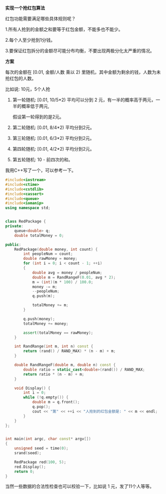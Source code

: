 
**实现一个抢红包算法**

红包功能需要满足哪些具体规则呢？

1.所有人抢到的金额之和要等于红包金额，不能多也不能少。

2.每个人至少抢到1分钱。

3.要保证红包拆分的金额尽可能分布均衡，不要出现两极分化太严重的情况。

**方案**

每次的金额在 [0.01, 金额/人数 乘以 2) 里随机，其中金额为剩余的钱，人数为未抢红包的人数。

比如说: 10元，5个人抢

1. 第一轮随机:  [0.01, 10/5\*2)  平均可以分到 2 元，有一半的概率高于两元，一半的概率低于两元,

	假设第一轮得到的是2元。

2. 第二轮随机:  [0.01, 8/4\*2) 平均分到2元。

3. 第三轮随机:  [0.01, 6/3\*2) 平均分到2元。

2. 第四轮随机:  [0.01, 4/2\*2) 平均分到2元。

2. 第五轮随机:  10 - 前四次的和。


我用C++写了一个，可以参考一下。

```C++
#include<iostream>
#include<ctime>
#include<cstdlib>
#include<cassert>
#include<queue>
#include<iomanip>
using namespace std;


class RedPackage {
private:
    queue<double> q;
    double totalMoney = 0;

public:
    RedPackage(double money, int count) {
        int peopleNum = count;
        double rawMoney = money;
        for (int i = 0; i < count - 1; ++i)
        {
            double avg = money / peopleNum;
            double m = RandRangeF(0.01, avg * 2);
            m = (int)(m * 100) / 100.0;
            money -= m;
            --peopleNum;
            q.push(m);

            totalMoney += m;
        }

        q.push(money);
        totalMoney += money;

        assert(totalMoney == rawMoney);
    }

    int RandRange(int m, int n) const {
        return (rand() / RAND_MAX) * (n - m) + m;
    }

    double RandRangeF(double m, double n) const {
        double ratio = static_cast<double>(rand()) / RAND_MAX;
        return ratio * (n - m) + m;
    }

    void Display() {
        int i = 0;
        while (!q.empty()) {
            double m = q.front();
            q.pop();
            cout << "第" << ++i << "人抢到的红包金额是: " << m << endl;
        }
    }
};


int main(int argc, char const* argv[])
{
    unsigned seed = time(0);
    srand(seed);

    RedPackage red(100, 5);
    red.Display();
    return 0;
}
```

当然一些数据的合法性检查也可以校验一下，比如说 1 元，发了11个人等等。